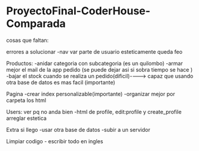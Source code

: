 # ProyectoFinal-CoderHouse-Comparada

cosas que faltan:

errores a solucionar 
-nav var parte de usuario esteticamente queda feo 

Productos:
    -anidar categoria con subcategoria (es un quilombo)
    -armar mejor el mail de la app pedido (se puede dejar asi si sobra tiempo se hace )
    -bajar el stock cuando se realiza un pedido(dificil)----> capaz que usando otra base de datos es mas facil (importante)

Pagina
    -crear index personalizable(importante)
    -organizar mejor por carpeta los html

Users: ver pq no anda bien 
    -html de profile, edit:profile y create_profile arreglar estetica 
     

Extra si llego
    -usar otra base de datos 
    -subir a un servidor 

Limpiar codigo 
    - escribir todo en ingles 
    